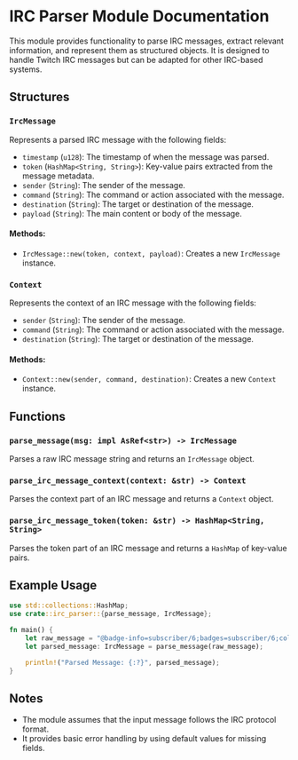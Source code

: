 # IRC Parser Module Documentation

This module provides functionality to parse IRC messages, extract relevant information, and represent them as structured objects. It is designed to handle Twitch IRC messages but can be adapted for other IRC-based systems.

## Structures

### `IrcMessage`

Represents a parsed IRC message with the following fields:

- `timestamp` (`u128`): The timestamp of when the message was parsed.
- `token` (`HashMap<String, String>`): Key-value pairs extracted from the message metadata.
- `sender` (`String`): The sender of the message.
- `command` (`String`): The command or action associated with the message.
- `destination` (`String`): The target or destination of the message.
- `payload` (`String`): The main content or body of the message.

#### Methods:

- `IrcMessage::new(token, context, payload)`: Creates a new `IrcMessage` instance.

### `Context`

Represents the context of an IRC message with the following fields:

- `sender` (`String`): The sender of the message.
- `command` (`String`): The command or action associated with the message.
- `destination` (`String`): The target or destination of the message.

#### Methods:

- `Context::new(sender, command, destination)`: Creates a new `Context` instance.

## Functions

### `parse_message(msg: impl AsRef<str>) -> IrcMessage`

Parses a raw IRC message string and returns an `IrcMessage` object.

### `parse_irc_message_context(context: &str) -> Context`

Parses the context part of an IRC message and returns a `Context` object.

### `parse_irc_message_token(token: &str) -> HashMap<String, String>`

Parses the token part of an IRC message and returns a `HashMap` of key-value pairs.

## Example Usage

```rust
use std::collections::HashMap;
use crate::irc_parser::{parse_message, IrcMessage};

fn main() {
    let raw_message = "@badge-info=subscriber/6;badges=subscriber/6;color=#1E90FF;display-name=User123 :user123!user123@user123.tmi.twitch.tv PRIVMSG #channel :Hello, world!";
    let parsed_message: IrcMessage = parse_message(raw_message);

    println!("Parsed Message: {:?}", parsed_message);
}
```

## Notes

- The module assumes that the input message follows the IRC protocol format.
- It provides basic error handling by using default values for missing fields.

